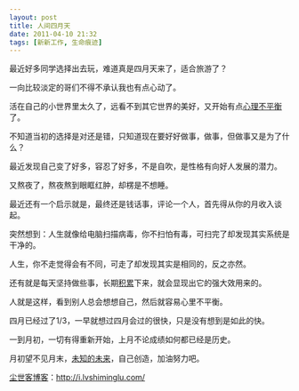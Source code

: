 ```yaml
---
layout: post
title: 人间四月天
date: 2011-04-10 21:32
tags: [新新工作, 生命痕迹]
---
```

最近好多同学选择出去玩，难道真是四月天来了，适合旅游了？

一向比较淡定的哥们不得不承认我也有点心动了。

活在自己的小世界里太久了，远看不到其它世界的美好，又开始有点<a href="http://i.lvshiminglu.com/blog/335.html" target="_blank">心理不平衡</a>了。

不知道当初的选择是对还是错，只知道现在要好好做事，做事，但做事又是为了什么？

最近发现自己变了好多，容忍了好多，不是自吹，是性格有向好人发展的潜力。

又熬夜了，熬夜熬到眼眶红肿，却楞是不想睡。

最近还有一个启示就是，最终还是钱话事，评论一个人，首先得从你的月收入谈起。

突然想到：人生就像给电脑扫描病毒，你不扫怕有毒，可扫完了却发现其实系统是干净的。

人生，你不走觉得会有不同，可走了却发现其实是相同的，反之亦然。

还有就是每天坚持做些事，长期<a href="http://i.lvshiminglu.com/blog/392.html" target="_blank">积累</a>下来，就会显现出它的强大效用来的。

人就是这样，看到别人总会想想自己，然后就容易心里不平衡。

四月已经过了1/3，一早就想过四月会过的很快，只是没有想到是如此的快。

一到月初，一切有得重新开始，上月不论成绩如何都已经是历史。

月初望不见月末，<a href="http://i.lvshiminglu.com/blog/144.html" target="_blank">未知的未来</a>，自己创造，加油努力吧。

<a href="http://i.lvshiminglu.com/">尘世客博客</a>：<a href="http://i.lvshiminglu.com/">http://i.lvshiminglu.com/</a>


